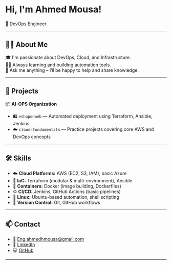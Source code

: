 #  Hi, I'm Ahmed Mousa!

🎯 DevOps Engineer 

---

## 👨‍💻 About Me

🎓 I'm passionate about DevOps, Cloud, and Infrastructure.  
🏃‍♂️ Always learning and building automation tools.  
💬 Ask me anything – I’ll be happy to help and share knowledge.  

---

## 🧰 Projects

📦 **AI-OPS Organization**  
- 🛍️ `eshoponweb` — Automated deployment using Terraform, Ansible, Jenkins  
- ☁️ `cloud-fundamentals` — Practice projects covering core AWS and DevOps concepts  

---

## 🛠️ Skills

- ☁️ **Cloud Platforms:** AWS (EC2, S3, IAM), basic Azure
- 🧱 **IaC:** Terraform (modular & multi-environment), Ansible
- 🐳 **Containers:** Docker (image building, Dockerfiles)
- ⚙️ **CI/CD:** Jenkins, GitHub Actions (basic pipelines)
- 🐧 **Linux:** Ubuntu-based automation, shell scripting
- 🔐 **Version Control:** Git, GitHub workflows

---

## 📫 Contact

- 📧 Eng.ahmedhmousa@gmail.com  
- 🔗 [LinkedIn](https://www.linkedin.com/in/your-profile)  
- 💻 [GitHub]([https://github.com/your-username](https://github.com/Eng-AhmedMousa))

---
